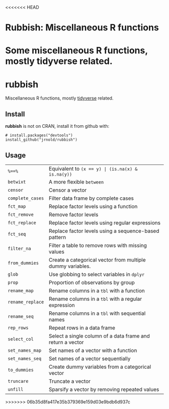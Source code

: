 <<<<<<< HEAD
# Rubbish: Miscellaneous R functions

Some miscellaneous R functions, mostly tidyverse related.
=======
rubbish
=======

Miscellaneous R functions, mostly [tidyverse](http://tidyverse.org/)
related.

Install
-------

**rubbish** is not on CRAN, install it from github with:

    # install.packages("devtools")
    install_github("jrnold/rubbish")

Usage
-----

<table>
<tbody>
<tr class="odd">
<td align="left"><code>%==%</code></td>
<td align="left">Equivalent to <code>(x == y) | (is.na(x) &amp; is.na(y))</code></td>
</tr>
<tr class="even">
<td align="left"><code>betwixt</code></td>
<td align="left">A more flexible <code>between</code></td>
</tr>
<tr class="odd">
<td align="left"><code>censor</code></td>
<td align="left">Censor a vector</td>
</tr>
<tr class="even">
<td align="left"><code>complete_cases</code></td>
<td align="left">Filter data frame by complete cases</td>
</tr>
<tr class="odd">
<td align="left"><code>fct_map</code></td>
<td align="left">Replace factor levels using a function</td>
</tr>
<tr class="even">
<td align="left"><code>fct_remove</code></td>
<td align="left">Remove factor levels</td>
</tr>
<tr class="odd">
<td align="left"><code>fct_replace</code></td>
<td align="left">Replace factor levels using regular expressions</td>
</tr>
<tr class="even">
<td align="left"><code>fct_seq</code></td>
<td align="left">Replace factor levels using a sequence-based pattern</td>
</tr>
<tr class="odd">
<td align="left"><code>filter_na</code></td>
<td align="left">Filter a table to remove rows with missing values</td>
</tr>
<tr class="even">
<td align="left"><code>from_dummies</code></td>
<td align="left">Create a categorical vector from multiple dummy variables.</td>
</tr>
<tr class="odd">
<td align="left"><code>glob</code></td>
<td align="left">Use globbing to select variables in <code>dplyr</code></td>
</tr>
<tr class="even">
<td align="left"><code>prop</code></td>
<td align="left">Proportion of observations by group</td>
</tr>
<tr class="odd">
<td align="left"><code>rename_map</code></td>
<td align="left">Rename columns in a <code>tbl</code> with a function</td>
</tr>
<tr class="even">
<td align="left"><code>rename_replace</code></td>
<td align="left">Rename columns in a <code>tbl</code> with a regular expression</td>
</tr>
<tr class="odd">
<td align="left"><code>rename_seq</code></td>
<td align="left">Rename columns in a <code>tbl</code> with sequential names</td>
</tr>
<tr class="even">
<td align="left"><code>rep_rows</code></td>
<td align="left">Repeat rows in a data frame</td>
</tr>
<tr class="odd">
<td align="left"><code>select_col</code></td>
<td align="left">Select a single column of a data frame and return a vector</td>
</tr>
<tr class="even">
<td align="left"><code>set_names_map</code></td>
<td align="left">Set names of a vector with a function</td>
</tr>
<tr class="odd">
<td align="left"><code>set_names_seq</code></td>
<td align="left">Set names of a vector sequentially</td>
</tr>
<tr class="even">
<td align="left"><code>to_dummies</code></td>
<td align="left">Create dummy variables from a categorical vector</td>
</tr>
<tr class="odd">
<td align="left"><code>truncare</code></td>
<td align="left">Truncate a vector</td>
</tr>
<tr class="even">
<td align="left"><code>unfill</code></td>
<td align="left">Sparsify a vector by removing repeated values</td>
</tr>
</tbody>
</table>
>>>>>>> 06b35d8fa417e35b379369e159d03e9bdb6d937c
